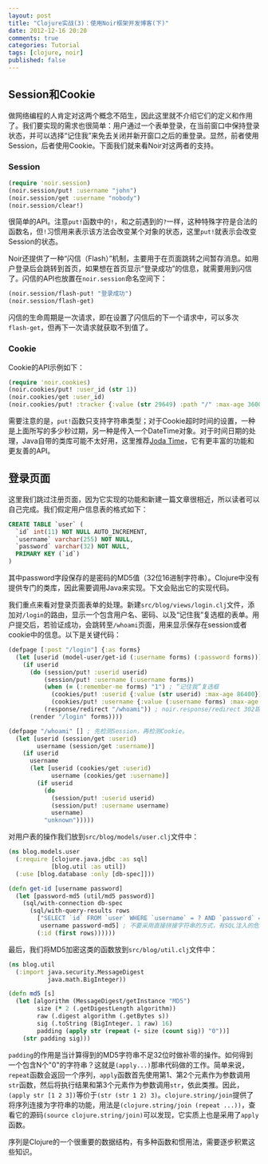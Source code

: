 ```yaml
---
layout: post
title: "Clojure实战(3)：使用Noir框架开发博客(下)"
date: 2012-12-16 20:20
comments: true
categories: Tutorial
tags: [clojure, noir]
published: false
---
```


Session和Cookie
---------------

做网络编程的人肯定对这两个概念不陌生，因此这里就不介绍它们的定义和作用了。我们要实现的需求也很简单：用户通过一个表单登录，在当前窗口中保持登录状态，并可以选择“记住我”来免去关闭并新开窗口之后的重登录。显然，前者使用Session，后者使用Cookie。下面我们就来看Noir对这两者的支持。

### Session

```clojure
(require 'noir.session)
(noir.session/put! :username "john")
(noir.session/get :username "nobody")
(noir.session/clear!)
```

很简单的API。注意`put!`函数中的`!`，和之前遇到的`?`一样，这种特殊字符是合法的函数名，但`!`习惯用来表示该方法会改变某个对象的状态，这里`put!`就表示会改变Session的状态。

Noir还提供了一种“闪信（Flash）”机制，主要用于在页面跳转之间暂存消息。如用户登录后会跳转到首页，如果想在首页显示“登录成功”的信息，就需要用到闪信了。闪信的API也放置在`noir.session`命名空间下：

```clojure
(noir.session/flash-put! "登录成功")
(noir.session/flash-get)
```

闪信的生命周期是一次请求，即在设置了闪信后的下一个请求中，可以多次`flash-get`，但再下一次请求就获取不到值了。

### Cookie

Cookie的API示例如下：

```clojure
(require 'noir.cookies)
(noir.cookies/put! :user_id (str 1))
(noir.cookies/get :user_id)
(noir.cookies/put! :tracker {:value (str 29649) :path "/" :max-age 3600})
```

需要注意的是，`put!`函数只支持字符串类型；对于Cookie超时时间的设置，一种是上面所写的多少秒过期，另一种是传入一个DateTime对象。对于时间日期的处理，Java自带的类库可能不太好用，这里推荐[Joda Time](http://joda-time.sourceforge.net/)，它有更丰富的功能和更友善的API。

登录页面
--------

这里我们跳过注册页面，因为它实现的功能和新建一篇文章很相近，所以读者可以自己完成。我们假定用户信息表的格式如下：

```sql
CREATE TABLE `user` (
  `id` int(11) NOT NULL AUTO_INCREMENT,
  `username` varchar(255) NOT NULL,
  `password` varchar(32) NOT NULL,
  PRIMARY KEY (`id`)
)
```

其中password字段保存的是密码的MD5值（32位16进制字符串）。Clojure中没有提供专门的类库，因此需要调用Java来实现。下文会贴出它的实现代码。

我们重点来看对登录页面表单的处理。新建`src/blog/views/login.clj`文件，添加对`/login`的路由，显示一个包含用户名、密码、以及“记住我”复选框的表单。用户提交后，若验证成功，会跳转至`/whoami`页面，用来显示保存在session或者cookie中的信息。以下是关键代码：

```clojure
(defpage [:post "/login"] {:as forms}
  (let [userid (model-user/get-id (:username forms) (:password forms))]
    (if userid
      (do (session/put! :userid userid)
          (session/put! :username (:username forms))
          (when (= (:remember-me forms) "1") ; “记住我”复选框
            (cookies/put! :userid {:value (str userid) :max-age 86400}) ; 保存登录状态，时限1天。
            (cookies/put! :username {:value (:username forms) :max-age 86400}))
          (response/redirect "/whoami")) ; noir.response/redirect 302跳转
      (render "/login" forms))))

(defpage "/whoami" [] ; 先检测Session，再检测Cookie。
  (let [userid (session/get :userid)
        username (session/get :username)]
    (if userid
      username
      (let [userid (cookies/get :userid)
            username (cookies/get :username)]
        (if userid
          (do
            (session/put! :userid userid)
            (session/put! :username username)
            username)
          "unknown")))))
```

对用户表的操作我们放到`src/blog/models/user.clj`文件中：

```clojure
(ns blog.models.user
  (:require [clojure.java.jdbc :as sql]
            [blog.util :as util])
  (:use [blog.database :only [db-spec]]))

(defn get-id [username password]
  (let [password-md5 (util/md5 password)]
    (sql/with-connection db-spec
      (sql/with-query-results rows
        ["SELECT `id` FROM `user` WHERE `username` = ? AND `password` = ?"
         username password-md5] ; 不要采用直接拼接字符串的方式，有SQL注入的危险。
        (:id (first rows))))))
```

最后，我们将MD5加密这类的函数放到`src/blog/util.clj`文件中：

```clojure
(ns blog.util
  (:import java.security.MessageDigest
           java.math.BigInteger))

(defn md5 [s]
  (let [algorithm (MessageDigest/getInstance "MD5")
        size (* 2 (.getDigestLength algorithm))
        raw (.digest algorithm (.getBytes s))
        sig (.toString (BigInteger. 1 raw) 16)
        padding (apply str (repeat (- size (count sig)) "0"))]
    (str padding sig)))
```

`padding`的作用是当计算得到的MD5字符串不足32位时做补零的操作。如何得到一个包含N个"0"的字符串？这就是`(apply...)`那串代码做的工作。简单来说，`repeat`函数会返回一个序列，`apply`函数首先使用第1、第2个元素作为参数调用`str`函数，然后将执行结果和第3个元素作为参数调用`str`，依此类推。因此，`(apply str [1 2 3])`等价于`(str (str 1 2) 3)`。`clojure.string/join`提供了将序列连接为字符串的功能，用法是`(clojure.string/join (repeat ...))`，查看它的源码`(source clojure.string/join)`可以发现，它实质上也是采用了`apply`函数。

序列是Clojure的一个很重要的数据结构，有多种函数和惯用法，需要逐步积累这些知识。
